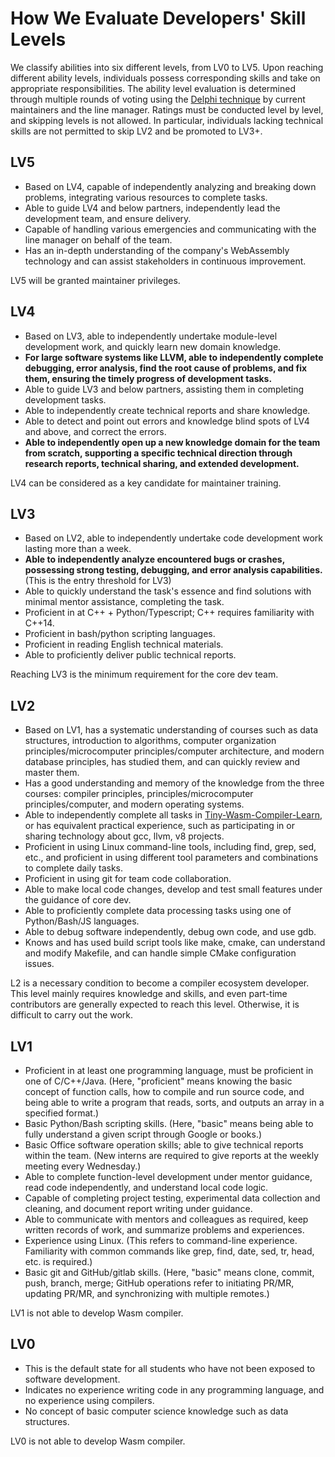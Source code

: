 # How We Evaluate Developers' Skill Levels

We classify abilities into six different levels, from LV0 to LV5. Upon reaching different ability levels, individuals possess corresponding skills and take on appropriate responsibilities. The ability level evaluation is determined through multiple rounds of voting using the [Delphi technique](https://www.knowledgehut.com/blog/project-management/delphi-technique-in-pmp) by current maintainers and the line manager. Ratings must be conducted level by level, and skipping levels is not allowed. In particular, individuals lacking technical skills are not permitted to skip LV2 and be promoted to LV3+.

## LV5

- Based on LV4, capable of independently analyzing and breaking down problems, integrating various resources to complete tasks.
- Able to guide LV4 and below partners, independently lead the development team, and ensure delivery.
- Capable of handling various emergencies and communicating with the line manager on behalf of the team.
- Has an in-depth understanding of the company's WebAssembly technology and can assist stakeholders in continuous improvement.

LV5 will be granted maintainer privileges.

## LV4

- Based on LV3, able to independently undertake module-level development work, and quickly learn new domain knowledge.
- **For large software systems like LLVM, able to independently complete debugging, error analysis, find the root cause of problems, and fix them, ensuring the timely progress of development tasks.**
- Able to guide LV3 and below partners, assisting them in completing development tasks.
- Able to independently create technical reports and share knowledge.
- Able to detect and point out errors and knowledge blind spots of LV4 and above, and correct the errors.
- **Able to independently open up a new knowledge domain for the team from scratch, supporting a specific technical direction through research reports, technical sharing, and extended development.**

LV4 can be considered as a key candidate for maintainer training.

## LV3

- Based on LV2, able to independently undertake code development work lasting more than a week.
- **Able to independently analyze encountered bugs or crashes, possessing strong testing, debugging, and error analysis capabilities.** (This is the entry threshold for LV3)
- Able to quickly understand the task's essence and find solutions with minimal mentor assistance, completing the task.
- Proficient in at C++ + Python/Typescript; C++ requires familiarity with C++14.
- Proficient in bash/python scripting languages.
- Proficient in reading English technical materials.
- Able to proficiently deliver public technical reports.

Reaching LV3 is the minimum requirement for the core dev team.

## LV2

- Based on LV1, has a systematic understanding of courses such as data structures, introduction to algorithms, computer organization principles/microcomputer principles/computer architecture, and modern database principles, has studied them, and can quickly review and master them.
- Has a good understanding and memory of the knowledge from the three courses: compiler principles, principles/microcomputer principles/computer, and modern operating systems.
- Able to independently complete all tasks in [Tiny-Wasm-Compiler-Learn](https://github.com/Schleifner/Tiny-Wasm-Compiler-Learn.git), or has equivalent practical experience, such as participating in or sharing technology about gcc, llvm, v8 projects.
- Proficient in using Linux command-line tools, including find, grep, sed, etc., and proficient in using different tool parameters and combinations to complete daily tasks.
- Proficient in using git for team code collaboration.
- Able to make local code changes, develop and test small features under the guidance of core dev.
- Able to proficiently complete data processing tasks using one of Python/Bash/JS languages.
- Able to debug software independently, debug own code, and use gdb.
- Knows and has used build script tools like make, cmake, can understand and modify Makefile, and can handle simple CMake configuration issues.

L2 is a necessary condition to become a compiler ecosystem developer. This level mainly requires knowledge and skills, and even part-time contributors are generally expected to reach this level. Otherwise, it is difficult to carry out the work.

## LV1

- Proficient in at least one programming language, must be proficient in one of C/C++/Java. (Here, "proficient" means knowing the basic concept of function calls, how to compile and run source code, and being able to write a program that reads, sorts, and outputs an array in a specified format.)
- Basic Python/Bash scripting skills. (Here, "basic" means being able to fully understand a given script through Google or books.)
- Basic Office software operation skills; able to give technical reports within the team. (New interns are required to give reports at the weekly meeting every Wednesday.)
- Able to complete function-level development under mentor guidance, read code independently, and understand local code logic.
- Capable of completing project testing, experimental data collection and cleaning, and document report writing under guidance.
- Able to communicate with mentors and colleagues as required, keep written records of work, and summarize problems and experiences.
- Experience using Linux. (This refers to command-line experience. Familiarity with common commands like grep, find, date, sed, tr, head, etc. is required.)
- Basic git and GitHub/gitlab skills. (Here, "basic" means clone, commit, push, branch, merge; GitHub operations refer to initiating PR/MR, updating PR/MR, and synchronizing with multiple remotes.)

LV1 is not able to develop Wasm compiler.

## LV0

- This is the default state for all students who have not been exposed to software development.
- Indicates no experience writing code in any programming language, and no experience using compilers.
- No concept of basic computer science knowledge such as data structures.

LV0 is not able to develop Wasm compiler.
